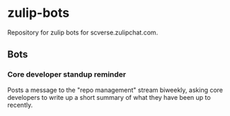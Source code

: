 # zulip-bots

Repository for zulip bots for scverse.zulipchat.com. 

## Bots

### Core developer standup reminder

Posts a message to the "repo management" stream biweekly, asking core developers to write up 
a short summary of what they have been up to recently. 
